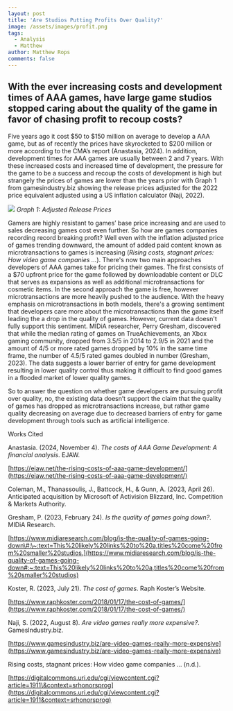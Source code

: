 ```yaml
---
layout: post
title: 'Are Studios Putting Profits Over Quality?'
image: /assets/images/profit.png
tags:
  - Analysis
  - Matthew
author: Matthew Rops
comments: false
---
```


## With the ever increasing costs and development times of AAA games, have large game studios stopped caring about the quality of the game in favor of chasing profit to recoup costs?

Five years ago it cost $50 to $150 million on average to develop a AAA game, but as of recently the prices have skyrocketed to $200 million or more according to the CMA’s report (Anastasia, 2024). In addition, development times for AAA games are usually between 2 and 7 years. With these increased costs and increased time of development, the pressure for the game to be a success and recoup the costs of development is high but strangely the prices of games are lower than the years prior with Graph 1 from gamesindustry.biz showing the release prices adjusted for the 2022 price equivalent adjusted using a US inflation calculator (Naji, 2022\).

![](https://assetsio.gnwcdn.com/sam_naji_pricing_2.jpg?width=1920&height=1920&fit=bounds&quality=80&format=jpg&auto=webp)
*Graph 1: Adjusted Release Prices*

Gamers are highly resistant to games’ base price increasing and are used to sales decreasing games cost even further. So how are games companies recording record breaking profit? Well even with the inflation adjusted price of games trending downward, the amount of added paid content known as microtransactions to games is increasing (*Rising costs, stagnant prices: How video game companies ...*). There's now two main approaches developers of AAA games take for pricing their games. The first consists of a $70 upfront price for the game followed by downloadable content or DLC that serves as expansions as well as additional microtransactions for cosmetic items. In the second approach the game is free, however microtransactions are more heavily pushed to the audience. With the heavy emphasis on microtransactions in both models, there's a growing sentiment that developers care more about the microtransactions than the game itself leading the a drop in the quality of games. However, current data doesn't fully support this sentiment. MIDiA researcher, Perry Gresham, discovered that while the median rating of games on TrueAchievements, an Xbox gaming community, dropped from 3.5/5 in 2014 to 2.9/5 in 2021 and the amount of 4/5 or more rated games dropped by 10% in the same time frame, the number of 4.5/5 rated games doubled in number (Gresham, 2023). The data suggests a lower barrier of entry for game development resulting in lower quality control thus making it difficult to find good games in a flooded market of lower quality games.   

So to answer the question on whether game developers are pursuing profit over quality, no, the existing data doesn’t support the claim that the quality of games has dropped as microtransactions increase, but rather game quality decreasing on average due to decreased barriers of entry for game development through tools such as artificial intelligence. 

Works Cited

Anastasia. (2024, November 4). *The costs of AAA Game Development: A financial analysis*. EJAW.

[https://ejaw.net/the-rising-costs-of-aaa-game-development/](https://ejaw.net/the-rising-costs-of-aaa-game-development/)

Coleman, M., Thanassoulis, J., Battcock, H., & Gunn, A. (2023, April 26). Anticipated acquisition by Microsoft of Activision Blizzard, Inc. Competition & Markets Authority.

Gresham, P. (2023, February 24). *Is the quality of games going down?*. MIDiA Research. 

[https://www.midiaresearch.com/blog/is-the-quality-of-games-going-down\#:\~:text=This%20likely%20links%20to%20a,titles%20come%20from%20smaller%20studios.](https://www.midiaresearch.com/blog/is-the-quality-of-games-going-down#:~:text=This%20likely%20links%20to%20a,titles%20come%20from%20smaller%20studios)

Koster, R. (2023, July 21). *The cost of games*. Raph Koster’s Website.

 [https://www.raphkoster.com/2018/01/17/the-cost-of-games/](https://www.raphkoster.com/2018/01/17/the-cost-of-games/)

Naji, S. (2022, August 8). *Are video games really more expensive?*. GamesIndustry.biz. 

[https://www.gamesindustry.biz/are-video-games-really-more-expensive](https://www.gamesindustry.biz/are-video-games-really-more-expensive)

Rising costs, stagnant prices: How video game companies ... (n.d.). 

[https://digitalcommons.uri.edu/cgi/viewcontent.cgi?article=1911\&context=srhonorsprog](https://digitalcommons.uri.edu/cgi/viewcontent.cgi?article=1911&context=srhonorsprog) 
